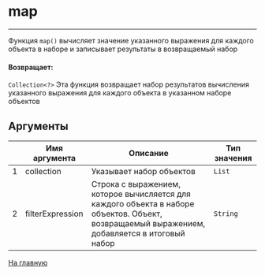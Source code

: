 # map

---

Функция `map()` вычисляет значение указанного выражения для каждого объекта в наборе и записывает результаты в возвращаемый набор

#### Возвращает:

`Collection<?>`
Эта функция возвращает набор результатов вычисления указанного выражения для каждого объекта в указанном наборе объектов

## Аргументы

|  | Имя аргумента | Описание | Тип значения |
| --- | --- | --- | --- |
| 1 | collection | Указывает набор объектов | `List` |
| 2 | filterExpression | Строка с выражением, которое вычисляется для каждого объекта в наборе объектов. Объект, возвращаемый выражением, добавляется в итоговый набор | `String` |



[На главную](./ecmfunctions/)